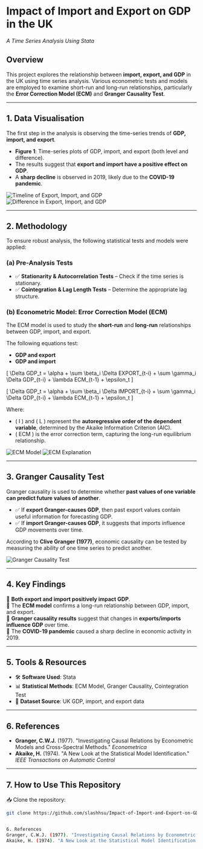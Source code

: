 

# Impact of Import and Export on GDP in the UK
*A Time Series Analysis Using Stata*

## Overview
This project explores the relationship between **import, export, and GDP** in the UK using time series analysis. Various econometric tests and models are employed to examine short-run and long-run relationships, particularly the **Error Correction Model (ECM)** and **Granger Causality Test**.

---

## 1. Data Visualisation
The first step in the analysis is observing the time-series trends of **GDP, import, and export**.

- **Figure 1**: Time-series plots of GDP, import, and export (both level and difference).
- The results suggest that **export and import have a positive effect on GDP**.
- A **sharp decline** is observed in 2019, likely due to the **COVID-19 pandemic**.

![Timeline of Export, Import, and GDP](https://github.com/slashhsu/Impact-of-Import-and-Export-on-GDP-in-UK/assets/137000188/dc81d006-77c1-4c5c-ba53-83c5fc9d0d93)
![Difference in Export, Import, and GDP](https://github.com/slashhsu/Impact-of-Import-and-Export-on-GDP-in-UK/assets/137000188/8b640229-5bb8-4040-b492-74b462a327e3)

---

## 2. Methodology
To ensure robust analysis, the following statistical tests and models were applied:

### (a) Pre-Analysis Tests
- ✅ **Stationarity & Autocorrelation Tests** – Check if the time series is stationary.
- ✅ **Cointegration & Lag Length Tests** – Determine the appropriate lag structure.

### (b) Econometric Model: Error Correction Model (ECM)
The ECM model is used to study the **short-run** and **long-run** relationships between GDP, import, and export.

The following equations test:
- **GDP and export**
- **GDP and import**

\[
\Delta GDP_t = \alpha + \sum \beta_i \Delta EXPORT_{t-i} + \sum \gamma_i \Delta GDP_{t-i} + \lambda ECM_{t-1} + \epsilon_t
\]

\[
\Delta GDP_t = \alpha + \sum \beta_i \Delta IMPORT_{t-i} + \sum \gamma_i \Delta GDP_{t-i} + \lambda ECM_{t-1} + \epsilon_t
\]

Where:
- \( I \) and \( L \) represent the **autoregressive order of the dependent variable**, determined by the Akaike Information Criterion (AIC).
- \( ECM \) is the error correction term, capturing the long-run equilibrium relationship.

![ECM Model](https://github.com/slashhsu/Impact-of-Import-and-Export-on-GDP-in-UK/assets/137000188/b12e5322-b155-451b-baff-67893cfef22a)
![ECM Explanation](https://github.com/slashhsu/Impact-of-Import-and-Export-on-GDP-in-UK/assets/137000188/f5409e2b-5e82-46b1-a86b-a8c7ac7ddb0c)

---

## 3. Granger Causality Test
Granger causality is used to determine whether **past values of one variable can predict future values of another**.

- ✅ If **export Granger-causes GDP**, then past export values contain useful information for forecasting GDP.
- ✅ If **import Granger-causes GDP**, it suggests that imports influence GDP movements over time.

According to **Clive Granger (1977)**, economic causality can be tested by measuring the ability of one time series to predict another.

![Granger Causality Test](https://github.com/slashhsu/Impact-of-Import-and-Export-on-GDP-in-UK/assets/137000188/0e7847f1-12de-4084-ba68-a47e54346497)

---

## 4. Key Findings
📌 **Both export and import positively impact GDP**.  
📌 The **ECM model** confirms a long-run relationship between GDP, import, and export.  
📌 **Granger causality results** suggest that changes in **exports/imports influence GDP** over time.  
📌 The **COVID-19 pandemic** caused a sharp decline in economic activity in 2019.  

---

## 5. Tools & Resources
- 🛠 **Software Used**: Stata
- 📊 **Statistical Methods**: ECM Model, Granger Causality, Cointegration Test
- 📂 **Dataset Source**: UK GDP, import, and export data

---

## 6. References
- **Granger, C.W.J.** (1977). "Investigating Causal Relations by Econometric Models and Cross-Spectral Methods." *Econometrica*  
- **Akaike, H.** (1974). "A New Look at the Statistical Model Identification." *IEEE Transactions on Automatic Control*  

---

## 7. How to Use This Repository
📥 Clone the repository:
```bash
git clone https://github.com/slashhsu/Impact-of-Import-and-Export-on-GDP-in-UK.git


6. References
Granger, C.W.J. (1977). "Investigating Causal Relations by Econometric Models and Cross-Spectral Methods." Econometrica
Akaike, H. (1974). "A New Look at the Statistical Model Identification." IEEE Transactions on Automatic Control
